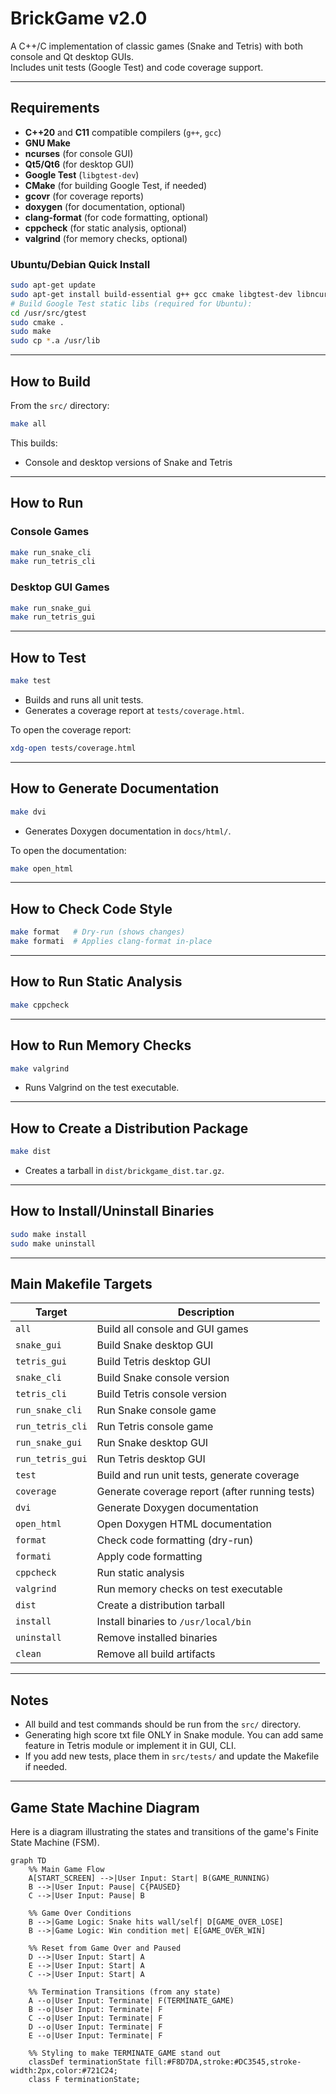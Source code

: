 # BrickGame v2.0

A C++/C implementation of classic games (Snake and Tetris) with both console and Qt desktop GUIs.  
Includes unit tests (Google Test) and code coverage support.

---

## Requirements

- **C++20** and **C11** compatible compilers (`g++`, `gcc`)
- **GNU Make**
- **ncurses** (for console GUI)
- **Qt5/Qt6** (for desktop GUI)
- **Google Test** (`libgtest-dev`)
- **CMake** (for building Google Test, if needed)
- **gcovr** (for coverage reports)
- **doxygen** (for documentation, optional)
- **clang-format** (for code formatting, optional)
- **cppcheck** (for static analysis, optional)
- **valgrind** (for memory checks, optional)

### Ubuntu/Debian Quick Install

```sh
sudo apt-get update
sudo apt-get install build-essential g++ gcc cmake libgtest-dev libncursesw5-dev qtbase5-dev qtbase5-dev-tools gcovr doxygen clang-format cppcheck valgrind
# Build Google Test static libs (required for Ubuntu):
cd /usr/src/gtest
sudo cmake .
sudo make
sudo cp *.a /usr/lib
```

---

## How to Build

From the `src/` directory:

```sh
make all
```

This builds:
- Console and desktop versions of Snake and Tetris

---

## How to Run

### Console Games

```sh
make run_snake_cli
make run_tetris_cli
```

### Desktop GUI Games

```sh
make run_snake_gui
make run_tetris_gui
```

---

## How to Test

```sh
make test
```
- Builds and runs all unit tests.
- Generates a coverage report at `tests/coverage.html`.

To open the coverage report:
```sh
xdg-open tests/coverage.html
```

---

## How to Generate Documentation

```sh
make dvi
```
- Generates Doxygen documentation in `docs/html/`.

To open the documentation:
```sh
make open_html
```

---

## How to Check Code Style

```sh
make format   # Dry-run (shows changes)
make formati  # Applies clang-format in-place
```

---

## How to Run Static Analysis

```sh
make cppcheck
```

---

## How to Run Memory Checks

```sh
make valgrind
```
- Runs Valgrind on the test executable.

---

## How to Create a Distribution Package

```sh
make dist
```
- Creates a tarball in `dist/brickgame_dist.tar.gz`.

---

## How to Install/Uninstall Binaries

```sh
sudo make install
sudo make uninstall
```

---

## Main Makefile Targets

| Target             | Description                                      |
|--------------------|--------------------------------------------------|
| `all`              | Build all console and GUI games                  |
| `snake_gui`        | Build Snake desktop GUI                          |
| `tetris_gui`       | Build Tetris desktop GUI                         |
| `snake_cli`        | Build Snake console version                      |
| `tetris_cli`       | Build Tetris console version                     |
| `run_snake_cli`    | Run Snake console game                           |
| `run_tetris_cli`   | Run Tetris console game                          |
| `run_snake_gui`    | Run Snake desktop GUI                            |
| `run_tetris_gui`   | Run Tetris desktop GUI                           |
| `test`             | Build and run unit tests, generate coverage      |
| `coverage`         | Generate coverage report (after running tests)   |
| `dvi`              | Generate Doxygen documentation                   |
| `open_html`        | Open Doxygen HTML documentation                  |
| `format`           | Check code formatting (dry-run)                  |
| `formati`          | Apply code formatting                            |
| `cppcheck`         | Run static analysis                              |
| `valgrind`         | Run memory checks on test executable             |
| `dist`             | Create a distribution tarball                    |
| `install`          | Install binaries to `/usr/local/bin`             |
| `uninstall`        | Remove installed binaries                        |
| `clean`            | Remove all build artifacts                       |

---

## Notes

- All build and test commands should be run from the `src/` directory.
- Generating high score txt file ONLY in Snake module. You can add same feature in Tetris module or implement it in GUI, CLI.
- If you add new tests, place them in `src/tests/` and update the Makefile if needed.

---

## Game State Machine Diagram

Here is a diagram illustrating the states and transitions of the game's Finite State Machine (FSM).

```mermaid
graph TD
    %% Main Game Flow
    A[START_SCREEN] -->|User Input: Start| B(GAME_RUNNING)
    B -->|User Input: Pause| C{PAUSED}
    C -->|User Input: Pause| B

    %% Game Over Conditions
    B -->|Game Logic: Snake hits wall/self| D[GAME_OVER_LOSE]
    B -->|Game Logic: Win condition met| E[GAME_OVER_WIN]

    %% Reset from Game Over and Paused
    D -->|User Input: Start| A
    E -->|User Input: Start| A
    C -->|User Input: Start| A

    %% Termination Transitions (from any state)
    A --o|User Input: Terminate| F(TERMINATE_GAME)
    B --o|User Input: Terminate| F
    C --o|User Input: Terminate| F
    D --o|User Input: Terminate| F
    E --o|User Input: Terminate| F

    %% Styling to make TERMINATE_GAME stand out
    classDef terminationState fill:#F8D7DA,stroke:#DC3545,stroke-width:2px,color:#721C24;
    class F terminationState;
```
